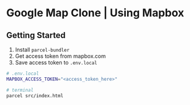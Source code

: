 # Google Map Clone | Using Mapbox

## Getting Started

1. Install `parcel-bundler`
2. Get access token from mapbox.com
3. Save access token to `.env.local`

```bash
# .env.local
MAPBOX_ACCESS_TOKEN="<access_token_here>"
```

```bash
# terminal
parcel src/index.html
```
